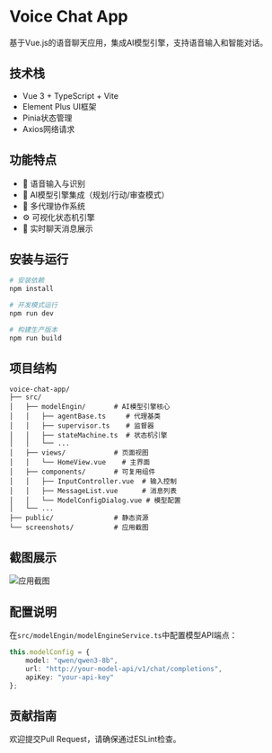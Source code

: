 <!--
 * @Date: 2025-06-02 19:41:09
 * @LastEditors: CZH
 * @LastEditTime: 2025-06-05 08:33:58
 * @FilePath: /AI编程与MCP使用/voice-chat-app/README.md
-->
# Voice Chat App

基于Vue.js的语音聊天应用，集成AI模型引擎，支持语音输入和智能对话。

## 技术栈

- Vue 3 + TypeScript + Vite
- Element Plus UI框架
- Pinia状态管理
- Axios网络请求

## 功能特点

- 🎤 语音输入与识别
- 🧠 AI模型引擎集成（规划/行动/审查模式）
- 🤖 多代理协作系统
- ⚙️ 可视化状态机引擎
- 💬 实时聊天消息展示

## 安装与运行

```bash
# 安装依赖
npm install

# 开发模式运行
npm run dev

# 构建生产版本
npm run build
```

## 项目结构

```
voice-chat-app/
├── src/
│   ├── modelEngin/       # AI模型引擎核心
│   │   ├── agentBase.ts     # 代理基类
│   │   ├── supervisor.ts    # 监督器
│   │   ├── stateMachine.ts  # 状态机引擎
│   │   └── ...              
│   ├── views/            # 页面视图
│   │   └── HomeView.vue    # 主界面
│   ├── components/       # 可复用组件
│   │   ├── InputController.vue  # 输入控制
│   │   ├── MessageList.vue      # 消息列表
│   │   └── ModelConfigDialog.vue # 模型配置
│   └── ...
├── public/               # 静态资源
└── screenshots/          # 应用截图
```

## 截图展示

![应用截图](screenshots/voice_chat_app_screenshot-2025-06-02T12-33-41-277Z.png)

## 配置说明

在`src/modelEngin/modelEngineService.ts`中配置模型API端点：
```typescript
this.modelConfig = {
    model: "qwen/qwen3-8b",
    url: "http://your-model-api/v1/chat/completions",
    apiKey: "your-api-key"
};
```

## 贡献指南

欢迎提交Pull Request，请确保通过ESLint检查。
